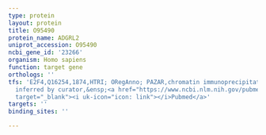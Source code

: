 ```yaml
---
type: protein
layout: protein
title: O95490
protein_name: ADGRL2
uniprot_accession: O95490
ncbi_gene_id: '23266'
organism: Homo sapiens
function: target gene
orthologs: ''
tfs: 'E2F4,Q16254,1874,HTRI; ORegAnno; PAZAR,chromatin immunoprecipitation array;
  inferred by curator,&ensp;<a href="https://www.ncbi.nlm.nih.gov/pubmed/?term=17531812%5Buid%5D+OR+18971253%5Buid%5D+OR+22900683%5Buid%5D+OR+26578589%5Buid%5D"
  target="_blank"><i uk-icon="icon: link"></i>Pubmed</a>'
targets: ''
binding_sites: ''

---
```

